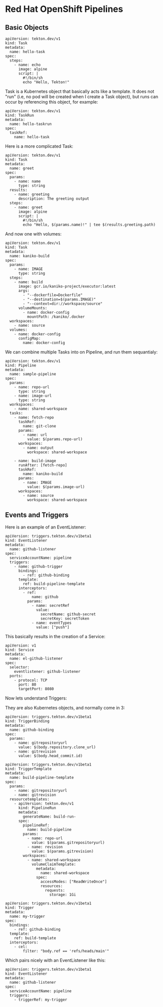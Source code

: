 # Red Hat OpenShift Pipelines

## Basic Objects

```
apiVersion: tekton.dev/v1
kind: Task
metadata:
  name: hello-task
spec:
  steps:
    - name: echo
      image: alpine
      script: |
        #!/bin/sh
        echo "Hello, Tekton!"
```

Task is a Kubernetes object that basically acts like a template. It does not "run" (i.e, no pod will be created when I create a Task object), but runs can occur by referencing this object, for example:

```
apiVersion: tekton.dev/v1
kind: TaskRun
metadata:
  name: hello-taskrun
spec:
  taskRef:
    name: hello-task
```

Here is a more complicated Task:

```
apiVersion: tekton.dev/v1
kind: Task
metadata:
  name: greet
spec:
  params:
    - name: name
      type: string
  results:
    - name: greeting
      description: The greeting output
  steps:
    - name: greet
      image: alpine
      script: |
        #!/bin/sh
        echo "Hello, $(params.name)!" | tee $(results.greeting.path)
```

And now one with volumes:

```
apiVersion: tekton.dev/v1
kind: Task
metadata:
  name: kaniko-build
spec:
  params:
    - name: IMAGE
      type: string
  steps:
    - name: build
      image: gcr.io/kaniko-project/executor:latest
      args:
        - "--dockerfile=Dockerfile"
        - "--destination=$(params.IMAGE)"
        - "--context=dir://workspace/source"
      volumeMounts:
        - name: docker-config
          mountPath: /kaniko/.docker
  workspaces:
    - name: source
  volumes:
    - name: docker-config
      configMap:
        name: docker-config
```

We can combine multiple Tasks into on Pipeline, and run them sequantialy:

```
apiVersion: tekton.dev/v1
kind: Pipeline
metadata:
  name: sample-pipeline
spec:
  params:
    - name: repo-url
      type: string
    - name: image-url
      type: string
  workspaces:
    - name: shared-workspace
  tasks:
    - name: fetch-repo
      taskRef:
        name: git-clone
      params:
        - name: url
          value: $(params.repo-url)
      workspaces:
        - name: output
          workspace: shared-workspace

    - name: build-image
      runAfter: [fetch-repo]
      taskRef:
        name: kaniko-build
      params:
        - name: IMAGE
          value: $(params.image-url)
      workspaces:
        - name: source
          workspace: shared-workspace
```

## Events and Triggers

Here is an example of an EventListener:

```
apiVersion: triggers.tekton.dev/v1beta1
kind: EventListener
metadata:
  name: github-listener
spec:
  serviceAccountName: pipeline
  triggers:
    - name: github-trigger
      bindings:
        - ref: github-binding
      template:
        ref: build-pipeline-template
      interceptors:
        - ref:
            name: github
          params:
            - name: secretRef
              value:
                secretName: github-secret
                secretKey: secretToken
            - name: eventTypes
              value: ["push"]
```

This basically results in the creation of a Service:

```
apiVersion: v1
kind: Service
metadata:
  name: el-github-listener
spec:
  selector:
    eventlistener: github-listener
  ports:
    - protocol: TCP
      port: 80
      targetPort: 8080
```

Now lets understand Triggers:

They are also Kubernetes objects, and normally come in 3:

```
apiVersion: triggers.tekton.dev/v1beta1
kind: TriggerBinding
metadata:
  name: github-binding
spec:
  params:
    - name: gitrepositoryurl
      value: $(body.repository.clone_url)
    - name: gitrevision
      value: $(body.head_commit.id)
```

```
apiVersion: triggers.tekton.dev/v1beta1
kind: TriggerTemplate
metadata:
  name: build-pipeline-template
spec:
  params:
    - name: gitrepositoryurl
    - name: gitrevision
  resourcetemplates:
    - apiVersion: tekton.dev/v1
      kind: PipelineRun
      metadata:
        generateName: build-run-
      spec:
        pipelineRef:
          name: build-pipeline
        params:
          - name: repo-url
            value: $(params.gitrepositoryurl)
          - name: revision
            value: $(params.gitrevision)
        workspaces:
          - name: shared-workspace
            volumeClaimTemplate:
              metadata:
                name: shared-workspace
              spec:
                accessModes: ["ReadWriteOnce"]
                resources:
                  requests:
                    storage: 1Gi
```

```
apiVersion: triggers.tekton.dev/v1beta1
kind: Trigger
metadata:
  name: my-trigger
spec:
  bindings:
    - ref: github-binding
  template:
    ref: build-template
  interceptors:
    - cel:
        filter: "body.ref == 'refs/heads/main'"
```

Which pairs nicely with an EventListener like this:

```
apiVersion: triggers.tekton.dev/v1beta1
kind: EventListener
metadata:
  name: github-listener
spec:
  serviceAccountName: pipeline
  triggers:
    - triggerRef: my-trigger
```